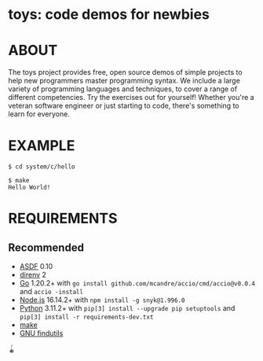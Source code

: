 # toys: code demos for newbies

# ABOUT

The toys project provides free, open source demos of simple projects to help new programmers master programming syntax. We include a large variety of programming languages and techniques, to cover a range of different competencies. Try the exercises out for yourself! Whether you're a veteran software engineer or just starting to code, there's something to learn for everyone.

# EXAMPLE

```console
$ cd system/c/hello

$ make
Hello World!
```

# REQUIREMENTS

## Recommended

* [ASDF](https://asdf-vm.com/) 0.10
* [direnv](https://direnv.net/) 2
* [Go](https://go.dev/) 1.20.2+ with `go install github.com/mcandre/accio/cmd/accio@v0.0.4` and `accio -install`
* [Node.js](https://www.npmjs.com/) 16.14.2+ with `npm install -g snyk@1.996.0`
* [Python](https://www.python.org/) 3.11.2+ with `pip[3] install --upgrade pip setuptools` and `pip[3] install -r requirements-dev.txt`
* [make](https://www.gnu.org/software/make/)
* [GNU findutils](https://www.gnu.org/software/findutils/)

🪀
